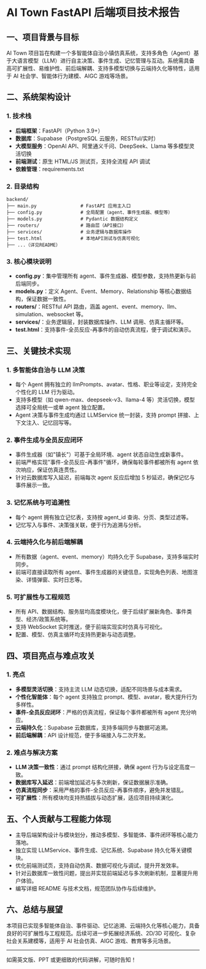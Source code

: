 # AI Town FastAPI 后端项目技术报告

## 一、项目背景与目标

AI Town 项目旨在构建一个多智能体自治小镇仿真系统，支持多角色（Agent）基于大语言模型（LLM）进行自主决策、事件生成、记忆管理与互动。系统需具备高可扩展性、易维护性、前后端解耦、支持多模型切换与云端持久化等特性，适用于 AI 社会学、智能体行为建模、AIGC 游戏等场景。

## 二、系统架构设计

### 1. 技术栈

- **后端框架**：FastAPI（Python 3.9+）
- **数据库**：Supabase（PostgreSQL 云服务，RESTful/实时）
- **大模型服务**：OpenAI API、阿里通义千问、DeepSeek、Llama 等多模型灵活切换
- **前端测试**：原生 HTML/JS 测试页，支持全流程 API 调试
- **依赖管理**：requirements.txt

### 2. 目录结构

```
backend/
├── main.py                # FastAPI 应用主入口
├── config.py              # 全局配置（agent、事件生成器、模型等）
├── models.py              # Pydantic 数据结构定义
├── routers/               # 路由层（API接口）
├── services/              # 业务逻辑与数据库操作
├── test.html              # 本地API测试与仿真可视化
├── ...（详见README）
```

### 3. 核心模块说明

- **config.py**：集中管理所有 agent、事件生成器、模型参数，支持热更新与前后端同步。
- **models.py**：定义 Agent、Event、Memory、Relationship 等核心数据结构，保证数据一致性。
- **routers/**：RESTful API 路由，涵盖 agent、event、memory、llm、simulation、websocket 等。
- **services/**：业务逻辑层，封装数据库操作、LLM 调用、仿真主循环等。
- **test.html**：支持事件-全员反应-再事件的自动仿真流程，便于调试和演示。

## 三、关键技术实现

### 1. 多智能体自治与 LLM 决策

- 每个 Agent 拥有独立的 llmPrompts、avatar、性格、职业等设定，支持完全个性化的 LLM 行为驱动。
- 支持多模型（如 qwen-max、deepseek-v3、llama-4 等）灵活切换，模型选择可全局统一或单 agent 独立配置。
- Agent 决策与事件生成均通过 LLMService 统一封装，支持 prompt 拼接、上下文注入、记忆回写等。

### 2. 事件生成与全员反应闭环

- 事件生成器（如"镇长"）可基于全局环境、agent 状态自动生成新事件。
- 前端严格实现"事件-全员反应-再事件"循环，确保每轮事件都被所有 agent 依次响应，保证仿真连贯性。
- 针对云数据库写入延迟，前端每次 agent 反应后增加 5 秒延迟，确保记忆与事件展示一致。

### 3. 记忆系统与可追溯性

- 每个 agent 拥有独立记忆表，支持按 agent_id 查询、分页、类型过滤等。
- 记忆写入与事件、决策强关联，便于行为追溯与分析。

### 4. 云端持久化与前后端解耦

- 所有数据（agent、event、memory）均持久化于 Supabase，支持多端实时同步。
- 前端可直接读取所有 agent、事件生成器的关键信息，实现角色列表、地图渲染、详情弹窗、实时日志等。

### 5. 可扩展性与工程规范

- 所有 API、数据结构、服务层均高度模块化，便于后续扩展新角色、事件类型、经济/政策系统等。
- 支持 WebSocket 实时推送，便于前端实现实时仿真与可视化。
- 配置、模型、仿真主循环均支持热更新与动态调整。

## 四、项目亮点与难点攻关

### 1. 亮点

- **多模型灵活切换**：支持主流 LLM 动态切换，适配不同场景与成本需求。
- **个性化智能体**：每个 agent 支持独立 prompt、模型、avatar，极大提升行为多样性。
- **事件-全员反应闭环**：严格的仿真流程，保证每个事件都被所有 agent 充分响应。
- **云端持久化**：Supabase 云数据库，支持多端同步与数据可追溯。
- **前后端解耦**：API 设计规范，便于多端接入与二次开发。

### 2. 难点与解决方案

- **LLM 决策一致性**：通过 prompt 结构化拼接，确保 agent 行为与设定高度一致。
- **数据库写入延迟**：前端增加延迟与多次刷新，保证数据展示准确。
- **仿真流程同步**：采用严格的事件-全员反应-再事件顺序，避免并发错乱。
- **可扩展性**：所有模块均支持热插拔与动态扩展，适应项目持续演化。

## 五、个人贡献与工程能力体现

- 主导后端架构设计与模块划分，推动多模型、多智能体、事件闭环等核心能力落地。
- 独立实现 LLMService、事件生成、记忆系统、Supabase 持久化等关键模块。
- 优化前端测试页，支持自动仿真、数据可视化与调试，提升开发效率。
- 针对云数据库一致性问题，提出并实现前端延迟与多次刷新机制，显著提升用户体验。
- 编写详细 README 与技术文档，规范团队协作与后续维护。

## 六、总结与展望

本项目已实现多智能体自治、事件驱动、记忆追溯、云端持久化等核心能力，具备良好的可扩展性与工程规范。后续可进一步拓展经济系统、2D/3D 可视化、复杂社会关系建模等，适用于 AI 社会仿真、AIGC 游戏、教育等多元场景。

---

如需英文版、PPT 或更细致的代码讲解，可随时告知！ 